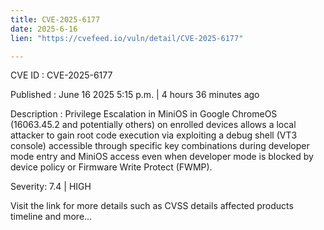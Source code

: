 ```yaml
---
title: CVE-2025-6177
date: 2025-6-16
lien: "https://cvefeed.io/vuln/detail/CVE-2025-6177"

---
```


CVE ID : CVE-2025-6177

Published :  June 16
2025
5:15 p.m. | 4 hours
36 minutes ago

Description : Privilege Escalation in MiniOS in Google ChromeOS (16063.45.2 and potentially others) on enrolled devices allows a local attacker to gain root code execution via exploiting a debug shell (VT3 console) accessible through specific key combinations during developer mode entry and MiniOS access
even when developer mode is blocked by device policy or Firmware Write Protect (FWMP).

Severity: 7.4 | HIGH

Visit the link for more details
such as CVSS details
affected products
timeline
and more...

